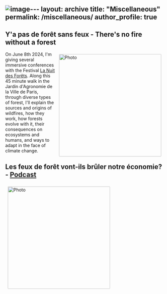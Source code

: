 ![image](https://github.com/sim-jean/sim-jean.github.io/assets/65016684/17cc1bb4-413e-4958-ad03-3808f6148092)---
layout: archive
title: "Miscellaneous"
permalink: /miscellaneous/
author_profile: true
---

## Y'a pas de forêt sans feux - There's no fire without a forest

<img align="right" src="https://sim-jean.github.io/files/nuit_des_forets.png" alt="Photo" style="width: 325px; border-radius: 10px; padding: 8px 8px 8px 8px"/>

On June 8th 2024, I'm giving several immersive conferences with the Festival [La Nuit des Forêts](https://nuitsdesforets.com/). Along this 45 minute walk in the Jardin d'Agronomie de la Ville de Paris, through diverse types of forest, I'll explain the sources and origins of wildfires, how they work, how forests evolve with it, their consequences on ecosystems and humans, and ways to adapt in the face of climate change. 

## Les feux de forêt vont-ils brûler notre économie? - [Podcast](https://www.slate.fr/audio/splash/feux-de-foret-vont-ils-bruler-notre-economie-incendies-secheresse-156)
<img align="left" src="https://sim-jean.github.io/images/splash_podcast.jpg" alt="Photo" style="width: 325px; border-radius: 10px; padding: 8px 8px 8px 8px"/>
